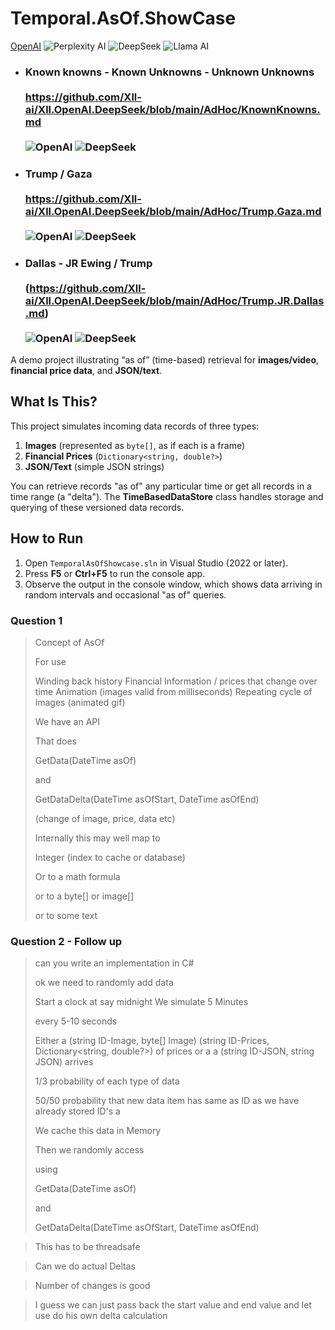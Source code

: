 # Temporal.AsOf.ShowCase

[OpenAI](https://img.shields.io/badge/OpenAI-4B0082?style=for-the-badge&logo=openai&logoColor=white) ![Perplexity AI](https://img.shields.io/badge/Perplexity%20AI-FF8C00?style=for-the-badge&logo=perplexity&logoColor=white) ![DeepSeek](https://img.shields.io/badge/DeepSeek-1E90FF?style=for-the-badge&logo=deepseek&logoColor=white) 
![Llama AI](https://img.shields.io/badge/Llama%20AI-39FF14?style=for-the-badge&logo=meta&logoColor=black)


- ### Known knowns - Known Unknowns - Unknown Unknowns <br><br> https://github.com/Xll-ai/Xll.OpenAI.DeepSeek/blob/main/AdHoc/KnownKnowns.md <br><br>![OpenAI](https://img.shields.io/badge/OpenAI-4B0082?style=for-the-badge&logo=openai&logoColor=white) ![DeepSeek](https://img.shields.io/badge/DeepSeek-1E90FF?style=for-the-badge&logo=deepseek&logoColor=white)

- ### Trump / Gaza <br><br> https://github.com/Xll-ai/Xll.OpenAI.DeepSeek/blob/main/AdHoc/Trump.Gaza.md <br><br> ![OpenAI](https://img.shields.io/badge/OpenAI-4B0082?style=for-the-badge&logo=openai&logoColor=white)   ![DeepSeek](https://img.shields.io/badge/DeepSeek-1E90FF?style=for-the-badge&logo=deepseek&logoColor=white)


- ### Dallas - JR Ewing / Trump <br><br> (https://github.com/Xll-ai/Xll.OpenAI.DeepSeek/blob/main/AdHoc/Trump.JR.Dallas.md)<br><br>![OpenAI](https://img.shields.io/badge/OpenAI-4B0082?style=for-the-badge&logo=openai&logoColor=white) ![DeepSeek](https://img.shields.io/badge/DeepSeek-1E90FF?style=for-the-badge&logo=deepseek&logoColor=white)



A demo project illustrating “as of” (time-based) retrieval for **images/video**, **financial price data**, and **JSON/text**.

## What Is This?

This project simulates incoming data records of three types:

1. **Images** (represented as `byte[]`, as if each is a frame)
2. **Financial Prices** (`Dictionary<string, double?>`)
3. **JSON/Text** (simple JSON strings)

You can retrieve records "as of" any particular time or get all records in a time range (a "delta"). The **TimeBasedDataStore** class handles storage and querying of these versioned data records.

## How to Run

1. Open `TemporalAsOfShowcase.sln` in Visual Studio (2022 or later).
2. Press **F5** or **Ctrl+F5** to run the console app.
3. Observe the output in the console window, which shows data arriving in random intervals and occasional "as of" queries.



### Question 1

>Concept of AsOf
>
>For use
>
>Winding back history
>Financial Information / prices that change over time
>Animation (images valid from milliseconds)
>Repeating cycle of images (animated gif)
>
>We have an API
>
>That does
>
>GetData(DateTime asOf)
>
>and
>
>GetDataDelta(DateTime asOfStart, DateTime asOfEnd)
>
>(change of image, price, data etc)
>
>Internally this may well map to 
>
>Integer (index to cache or database)
>
>Or to a math formula
>
>or to a byte[] or image[]
>
>or to some text

### Question 2 - Follow up



>can you write an implementation in C#
>
>
>ok we need to randomly add data
>
>Start a clock at say midnight
>We simulate 5 Minutes
>
>every 5-10 seconds
>
>Either a 
>(string ID-Image, byte[] Image)
> (string ID-Prices, Dictionary<string, double?>) of prices
>or
>a a (string ID-JSON, string JSON)
>arrives
>
>1/3 probability of each type of data
>
>50/50 probability that new data item has same as ID as we have already stored
>ID's a
>
>We cache this data in Memory
>
>Then we randomly access
>
>using
>
>GetData(DateTime asOf)
>
>and
>
>GetDataDelta(DateTime asOfStart, DateTime asOfEnd)

>This has to be threadsafe

>Can we do actual Deltas

>Number of changes is good

>I guess we can just pass back the start value and end value and let use do his own delta calculation
